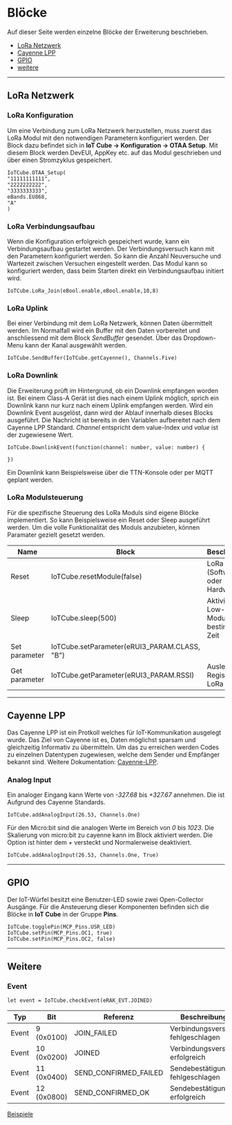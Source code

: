 # Blöcke

Auf dieser Seite werden einzelne Blöcke der Erweiterung beschrieben.
 - [LoRa Netzwerk](#lora_netzwerk)
 - [Cayenne LPP](#cayenne_lpp)
 - [GPIO](#gpio)
 - [weitere](#weitere)

---------------------------------------------
## LoRa Netzwerk
### LoRa Konfiguration
Um eine Verbindung zum LoRa Netzwerk herzustellen, muss zuerst das LoRa Modul mit den notwendigen Parametern konfiguriert werden. Der Block dazu befindet sich in **IoT Cube -> Konfiguration -> OTAA Setup**. Mit diesem Block werden DevEUI, AppKey etc. auf das Modul geschrieben und über einen Stromzyklus gespeichert.
```blocks
IoTCube.OTAA_Setup(
"11111111111",
"2222222222",
"3333333333",
eBands.EU868,
"A"
)
``` 

### LoRa Verbindungsaufbau
Wenn die Konfiguration erfolgreich gespeichert wurde, kann ein Verbindungsaufbau gestartet werden. Der Verbindungsversuch kann mit den Parametern konfiguriert werden. So kann die Anzahl Neuversuche und Wartezeit zwischen Versuchen eingestellt werden. Das Modul kann so konfiguriert werden, dass beim Starten direkt ein Verbindungsaufbau initiert wird.
```blocks
IoTCube.LoRa_Join(eBool.enable,eBool.enable,10,8)
```

### LoRa Uplink
Bei einer Verbindung mit dem LoRa Netzwerk, können Daten übermittelt werden. Im Normalfall wird ein Buffer mit den Daten vorbereitet und anschliessend mit dem Block *SendBuffer* gesendet. Über das Dropdown-Menu kann der Kanal ausgewählt werden.
```blocks
IoTCube.SendBuffer(IoTCube.getCayenne(), Channels.Five)
```

### LoRa Downlink
Die Erweiterung prüft im Hintergrund, ob ein Downlink empfangen worden ist. Bei einem Class-A Gerät ist dies nach einem Uplink möglich, sprich ein Downlink kann nur kurz nach einem Uplink empfangen werden. 
Wird ein Downlink Event ausgelöst, dann wird der Ablauf innerhalb dieses Blocks ausgeführt. Die Nachricht ist bereits in den Variablen aufbereitet nach dem Cayenne LPP Standard. *Channel* entspricht dem value-Index und *value* ist der zugewiesene Wert.
```blocks
IoTCube.DownlinkEvent(function(channel: number, value: number) {
    
})
```
Ein Downlink kann Beispielsweise über die TTN-Konsole oder per MQTT geplant werden.

### LoRa Modulsteuerung
Für die spezifische Steuerung des LoRa Moduls sind eigene Blöcke implementiert. So kann Beispielsweise ein Reset oder Sleep ausgeführt werden. Um die volle Funktionalität des Moduls anzubieten, können Paramater gezielt gesetzt werden.

| Name  | Block                       | Beschreibung                                 |
|-------|-----------------------------|----------------------------------------------|
| Reset | IoTCube.resetModule(false)  | LoRa reset (Software oder Hardware)          |
| Sleep | IoTCube.sleep(500)          | Aktiviere Low-Power-Modus für bestimmte Zeit |
| Set parameter | IoTCube.setParameter(eRUI3_PARAM.CLASS, "B") |                               |
| Get parameter | IoTCube.getParameter(eRUI3_PARAM.RSSI) | Auslesen der Register im LoRa Modul |

---------------------------------------------
## Cayenne LPP
Das Cayenne LPP ist ein Protkoll welches für IoT-Kommunikation ausgelegt wurde. Das Ziel von Cayenne ist es, Daten möglichst sparsam und gleichzeitig Informativ zu übermitteln. Um das zu erreichen werden Codes zu einzelnen Datentypen zugewiesen, welche dem Sender und Empfänger bekannt sind. Weitere Dokumentation: [Cayenne-LPP](https://docs.mydevices.com/docs/lorawan/cayenne-lpp).
### Analog Input
Ein analoger Eingang kann Werte von *-327.68* bis *+327.67* annehmen. Die ist Aufgrund des Cayenne Standards.
```blocks
IoTCube.addAnalogInput(26.53, Channels.One)
```

Für den Micro:bit sind die analogen Werte im Bereich von *0* bis *1023*. Die Skalierung von micro:bit zu cayenne kann im Block aktiviert werden. Die Option ist hinter dem *+* versteckt und Normalerweise deaktiviert.
```blocks
IoTCube.addAnalogInput(26.53, Channels.One, True)
```

---------------------------------------------
## GPIO
Der IoT-Würfel besitzt eine Benutzer-LED sowie zwei Open-Collector Ausgänge. Für die Ansteuerung dieser Komponenten befinden sich die Blöcke in **IoT Cube** in der Gruppe **Pins**. 
```blocks
IoTCube.togglePin(MCP_Pins.USR_LED)
IoTCube.setPin(MCP_Pins.OC1, true)
IoTCube.setPin(MCP_Pins.OC2, false)
```

---------------------------------------------
## Weitere
### Event
```blocks
let event = IoTCube.checkEvent(eRAK_EVT.JOINED)
```

| Typ     | Bit          | Referenz              | Beschreibung                             |
|---------|--------------|-----------------------|------------------------------------------|
| Event   | 9 (0x0100)   | JOIN_FAILED           | Verbindungsversuch fehlgeschlagen        |
| Event   | 10 (0x0200)  | JOINED                | Verbindungsversuch erfolgreich           |
| Event   | 11 (0x0400)  | SEND_CONFIRMED_FAILED | Sendebestätigung fehlgeschlagen          |
| Event   | 12 (0x0800)  | SEND_CONFIRMED_OK     | Sendebestätigung erfolgreich             |



[Beispiele](https://paeber.github.io/lora-at-interface/docs/examples)


<script src="https://makecode.com/gh-pages-embed.js"></script><script>makeCodeRender("{{ site.makecode.home_url }}", "{{ site.github.owner_name }}/{{ site.github.repository_name }}");</script>
